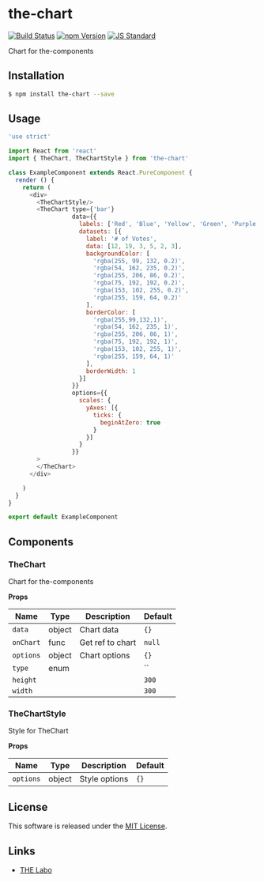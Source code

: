 the-chart
==========

<!---
This file is generated by the-tmpl. Do not update manually.
--->

<!-- Badge Start -->
<a name="badges"></a>

[![Build Status][bd_travis_shield_url]][bd_travis_url]
[![npm Version][bd_npm_shield_url]][bd_npm_url]
[![JS Standard][bd_standard_shield_url]][bd_standard_url]

[bd_repo_url]: https://github.com/the-labo/the-chart
[bd_travis_url]: http://travis-ci.org/the-labo/the-chart
[bd_travis_shield_url]: http://img.shields.io/travis/the-labo/the-chart.svg?style=flat
[bd_travis_com_url]: http://travis-ci.com/the-labo/the-chart
[bd_travis_com_shield_url]: https://api.travis-ci.com/the-labo/the-chart.svg?token=
[bd_license_url]: https://github.com/the-labo/the-chart/blob/master/LICENSE
[bd_npm_url]: http://www.npmjs.org/package/the-chart
[bd_npm_shield_url]: http://img.shields.io/npm/v/the-chart.svg?style=flat
[bd_standard_url]: http://standardjs.com/
[bd_standard_shield_url]: https://img.shields.io/badge/code%20style-standard-brightgreen.svg

<!-- Badge End -->


<!-- Description Start -->
<a name="description"></a>

Chart for the-components

<!-- Description End -->


<!-- Overview Start -->
<a name="overview"></a>



<!-- Overview End -->


<!-- Sections Start -->
<a name="sections"></a>

<!-- Section from "doc/guides/01.Installation.md.hbs" Start -->

<a name="section-doc-guides-01-installation-md"></a>

Installation
-----

```bash
$ npm install the-chart --save
```


<!-- Section from "doc/guides/01.Installation.md.hbs" End -->

<!-- Section from "doc/guides/02.Usage.md.hbs" Start -->

<a name="section-doc-guides-02-usage-md"></a>

Usage
---------

```javascript
'use strict'

import React from 'react'
import { TheChart, TheChartStyle } from 'the-chart'

class ExampleComponent extends React.PureComponent {
  render () {
    return (
      <div>
        <TheChartStyle/>
        <TheChart type={'bar'}
                  data={{
                    labels: ['Red', 'Blue', 'Yellow', 'Green', 'Purple', 'Orange'],
                    datasets: [{
                      label: '# of Votes',
                      data: [12, 19, 3, 5, 2, 3],
                      backgroundColor: [
                        'rgba(255, 99, 132, 0.2)',
                        'rgba(54, 162, 235, 0.2)',
                        'rgba(255, 206, 86, 0.2)',
                        'rgba(75, 192, 192, 0.2)',
                        'rgba(153, 102, 255, 0.2)',
                        'rgba(255, 159, 64, 0.2)'
                      ],
                      borderColor: [
                        'rgba(255,99,132,1)',
                        'rgba(54, 162, 235, 1)',
                        'rgba(255, 206, 86, 1)',
                        'rgba(75, 192, 192, 1)',
                        'rgba(153, 102, 255, 1)',
                        'rgba(255, 159, 64, 1)'
                      ],
                      borderWidth: 1
                    }]
                  }}
                  options={{
                    scales: {
                      yAxes: [{
                        ticks: {
                          beginAtZero: true
                        }
                      }]
                    }
                  }}
        >
        </TheChart>
      </div>

    )
  }
}

export default ExampleComponent

```


<!-- Section from "doc/guides/02.Usage.md.hbs" End -->

<!-- Section from "doc/guides/03.Components.md.hbs" Start -->

<a name="section-doc-guides-03-components-md"></a>

Components
-----------

### TheChart

Chart for the-components

**Props**

| Name | Type | Description | Default |
| --- | --- | ---- | ---- |
| `data` | object  | Chart data | `{}` |
| `onChart` | func  | Get ref to chart | `null` |
| `options` | object  | Chart options | `{}` |
| `type` | enum  |  | `` |
| `height` |   |  | `300` |
| `width` |   |  | `300` |

### TheChartStyle

Style for TheChart

**Props**

| Name | Type | Description | Default |
| --- | --- | ---- | ---- |
| `options` | object  | Style options | `{}` |



<!-- Section from "doc/guides/03.Components.md.hbs" End -->


<!-- Sections Start -->


<!-- LICENSE Start -->
<a name="license"></a>

License
-------
This software is released under the [MIT License](https://github.com/the-labo/the-chart/blob/master/LICENSE).

<!-- LICENSE End -->


<!-- Links Start -->
<a name="links"></a>

Links
------

+ [THE Labo][t_h_e_labo_url]

[t_h_e_labo_url]: https://github.com/the-labo

<!-- Links End -->
